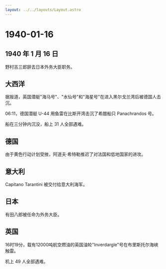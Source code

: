 ```yaml
---
layout: ../../layouts/Layout.astro
---
```


# 1940-01-16

## 1940 年 1 月 16 日

野村吉三郎辞去日本外务大臣职务。

## 大西洋

据报道，英国潜艇"海马号"、"水仙号"和"海星号"在进入黑尔戈兰湾后被德国人击沉。

06:11，德国潜艇 U-44 用鱼雷在比斯开湾击沉了希腊船只 Panachrandos 号。

船在三分钟内沉没，船上 31 人全部遇难。

## 德国

由于黄色行动计划受挫，阿道夫·希特勒推迟了对法国和低地国家的进攻。

## 意大利

Capitano Tarantini 被交付给意大利海军。

## 日本

有田八郎被任命为外务大臣。

## 英国

16时19分，载有12000吨航空燃油的英国油轮"Inverdargle"号在布里斯托尔海峡触雷。

机上 49 人全部遇难。